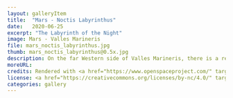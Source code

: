 ```yaml
---
layout: galleryItem
title:  "Mars - Noctis Labyrinthus"
date:   2020-06-25
excerpt: "The Labyrinth of the Night"
image: Mars - Valles Marineris
file: mars_noctis_labyrinthus.jpg
thumb: mars_noctis_labyrinthus@0.5x.jpg
description: On the far Western side of Valles Marineris, there is a region known as Noctis Labyrinthus, or Labyrinth of the Night. It's an intricate system of steep valleys and maze-like features.
moreURL:
credits: Rendered with <a href="https://www.openspaceproject.com/" target="_blank">OpenSpace</a>, by James Hedberg.
license: <a href="https://creativecommons.org/licenses/by-nc/4.0/" target="_blank">CC BY-NC 4.0</a>
categories: gallery
---
```

